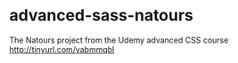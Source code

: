 # advanced-sass-natours
The Natours project from the Udemy advanced CSS course http://tinyurl.com/yabmmqbl
